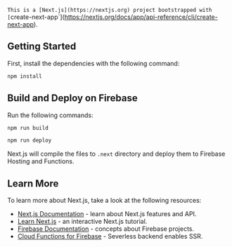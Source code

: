 `This is a [Next.js](https://nextjs.org) project bootstrapped with [`create-next-app`](https://nextjs.org/docs/app/api-reference/cli/create-next-app).

## Getting Started

First, install the dependencies with the following command:

```bash
npm install
```

## Build and Deploy on Firebase

Run the following commands:

```bash
npm run build

npm run deploy

```
Next.js will compile the files to `.next` directory and deploy them to Firebase Hosting and Functions.

## Learn More

To learn more about Next.js, take a look at the following resources:

- [Next.js Documentation](https://nextjs.org/docs) - learn about Next.js features and API.
- [Learn Next.js](https://nextjs.org/learn) - an interactive Next.js tutorial.
- [Firebase Documentation](https://firebase.google.com/docs/projects/learn-more) - concepts about Firebase projects.
- [Cloud Functions for Firebase](https://firebase.google.com/docs/functions) - Severless backend enables SSR.